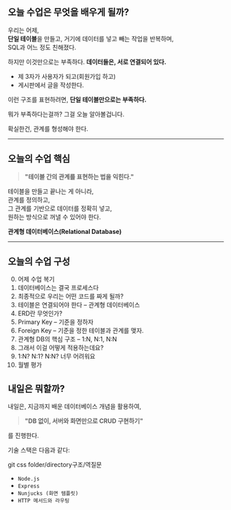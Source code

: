 ## 오늘 수업은 무엇을 배우게 될까?

우리는 어제,  
**단일 테이블**을 만들고, 거기에 데이터를 넣고 빼는 작업을 반복하며,  
SQL과 어느 정도 친해졌다.

하지만 이것만으로는 부족하다.
**데이터들은, 서로 연결되어 있다.**

- 제 3자가 사용자가 되고(회원가입 하고)
- 게시판에서 글을 작성한다.

이런 구조를 표현하려면,
**단일 테이블만으로는 부족하다.**

뭐가 부족하다는걸까? 그걸 오늘 알아볼겁니다.

확실한건, 관계를 형성해야 한다.

---

## 오늘의 수업 핵심

> **"테이블 간의 관계를 표현하는 법을 익힌다."**

테이블을 만들고 끝나는 게 아니라,  
관계를 정의하고,  
그 관계를 기반으로 데이터를 정확히 넣고,  
원하는 방식으로 꺼낼 수 있어야 한다.

**관계형 데이터베이스(Relational Database)**

---

## 오늘의 수업 구성

0. 어제 수업 복기
1. 데이터베이스는 결국 프로세스다
2. 최종적으로 우리는 어떤 코드를 짜게 될까?
3. 테이블은 연결되어야 한다 – 관계형 데이터베이스
4. ERD란 무엇인가?
5. Primary Key – 기준을 정하자
6. Foreign Key – 기준을 정한 테이블과 관계를 맺자.
7. 관계형 DB의 핵심 구조 – 1:N, N:1, N:N
8. 그래서 이걸 어떻게 적용하는데요?
9. 1:N? N:1? N:N? 너무 어려워요
10. 월별 평가

## 내일은 뭐할까?

내일은,
지금까지 배운 데이터베이스 개념을 활용하여,
 
> **"DB 없이, 서버와 화면만으로 CRUD 구현하기"**

를 진행한다.

기술 스택은 다음과 같다:

git css folder/directory구조/역질문

- `Node.js`
- `Express`
- `Nunjucks (화면 템플릿)`
- `HTTP 메서드와 라우팅`
